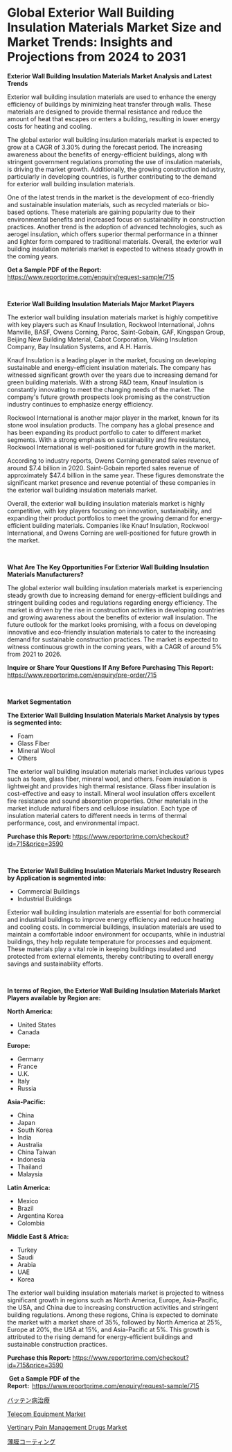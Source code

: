 <p><h1>Global Exterior Wall Building Insulation Materials Market Size and Market Trends: Insights and Projections from 2024 to 2031</h1></p><p><strong>Exterior Wall Building Insulation Materials Market Analysis and Latest Trends</strong></p>
<p><p>Exterior wall building insulation materials are used to enhance the energy efficiency of buildings by minimizing heat transfer through walls. These materials are designed to provide thermal resistance and reduce the amount of heat that escapes or enters a building, resulting in lower energy costs for heating and cooling.</p><p>The global exterior wall building insulation materials market is expected to grow at a CAGR of 3.30% during the forecast period. The increasing awareness about the benefits of energy-efficient buildings, along with stringent government regulations promoting the use of insulation materials, is driving the market growth. Additionally, the growing construction industry, particularly in developing countries, is further contributing to the demand for exterior wall building insulation materials.</p><p>One of the latest trends in the market is the development of eco-friendly and sustainable insulation materials, such as recycled materials or bio-based options. These materials are gaining popularity due to their environmental benefits and increased focus on sustainability in construction practices. Another trend is the adoption of advanced technologies, such as aerogel insulation, which offers superior thermal performance in a thinner and lighter form compared to traditional materials. Overall, the exterior wall building insulation materials market is expected to witness steady growth in the coming years.</p></p>
<p><strong>Get a Sample PDF of the Report:&nbsp;</strong> <a href="https://www.reportprime.com/enquiry/request-sample/715">https://www.reportprime.com/enquiry/request-sample/715</a></p>
<p>&nbsp;</p>
<p><strong>Exterior Wall Building Insulation Materials Major Market Players</strong></p>
<p><p>The exterior wall building insulation materials market is highly competitive with key players such as Knauf Insulation, Rockwool International, Johns Manville, BASF, Owens Corning, Paroc, Saint-Gobain, GAF, Kingspan Group, Beijing New Building Material, Cabot Corporation, Viking Insulation Company, Bay Insulation Systems, and A.H. Harris.</p><p>Knauf Insulation is a leading player in the market, focusing on developing sustainable and energy-efficient insulation materials. The company has witnessed significant growth over the years due to increasing demand for green building materials. With a strong R&D team, Knauf Insulation is constantly innovating to meet the changing needs of the market. The company's future growth prospects look promising as the construction industry continues to emphasize energy efficiency.</p><p>Rockwool International is another major player in the market, known for its stone wool insulation products. The company has a global presence and has been expanding its product portfolio to cater to different market segments. With a strong emphasis on sustainability and fire resistance, Rockwool International is well-positioned for future growth in the market.</p><p>According to industry reports, Owens Corning generated sales revenue of around $7.4 billion in 2020. Saint-Gobain reported sales revenue of approximately $47.4 billion in the same year. These figures demonstrate the significant market presence and revenue potential of these companies in the exterior wall building insulation materials market.</p><p>Overall, the exterior wall building insulation materials market is highly competitive, with key players focusing on innovation, sustainability, and expanding their product portfolios to meet the growing demand for energy-efficient building materials. Companies like Knauf Insulation, Rockwool International, and Owens Corning are well-positioned for future growth in the market.</p></p>
<p>&nbsp;</p>
<p><strong>What Are The Key Opportunities For Exterior Wall Building Insulation Materials Manufacturers?</strong></p>
<p><p>The global exterior wall building insulation materials market is experiencing steady growth due to increasing demand for energy-efficient buildings and stringent building codes and regulations regarding energy efficiency. The market is driven by the rise in construction activities in developing countries and growing awareness about the benefits of exterior wall insulation. The future outlook for the market looks promising, with a focus on developing innovative and eco-friendly insulation materials to cater to the increasing demand for sustainable construction practices. The market is expected to witness continuous growth in the coming years, with a CAGR of around 5% from 2021 to 2026.</p></p>
<p><strong>Inquire or Share Your Questions If Any Before Purchasing This Report:</strong> <a href="https://www.reportprime.com/enquiry/pre-order/715">https://www.reportprime.com/enquiry/pre-order/715</a></p>
<p>&nbsp;</p>
<p><strong>Market Segmentation</strong></p>
<p><strong>The Exterior Wall Building Insulation Materials Market Analysis by types is segmented into:</strong></p>
<p><ul><li>Foam</li><li>Glass Fiber</li><li>Mineral Wool</li><li>Others</li></ul></p>
<p><p>The exterior wall building insulation materials market includes various types such as foam, glass fiber, mineral wool, and others. Foam insulation is lightweight and provides high thermal resistance. Glass fiber insulation is cost-effective and easy to install. Mineral wool insulation offers excellent fire resistance and sound absorption properties. Other materials in the market include natural fibers and cellulose insulation. Each type of insulation material caters to different needs in terms of thermal performance, cost, and environmental impact.</p></p>
<p><strong>Purchase this Report:&nbsp;</strong><a href="https://www.reportprime.com/checkout?id=715&price=3590">https://www.reportprime.com/checkout?id=715&price=3590</a></p>
<p>&nbsp;</p>
<p><strong>The Exterior Wall Building Insulation Materials Market Industry Research by Application is segmented into:</strong></p>
<p><ul><li>Commercial Buildings</li><li>Industrial Buildings</li></ul></p>
<p><p>Exterior wall building insulation materials are essential for both commercial and industrial buildings to improve energy efficiency and reduce heating and cooling costs. In commercial buildings, insulation materials are used to maintain a comfortable indoor environment for occupants, while in industrial buildings, they help regulate temperature for processes and equipment. These materials play a vital role in keeping buildings insulated and protected from external elements, thereby contributing to overall energy savings and sustainability efforts.</p></p>
<p>&nbsp;</p>
<p><strong>In terms of Region, the Exterior Wall Building Insulation Materials Market Players available by Region are:</strong></p>
<p>
    <p> <strong> North America: </strong>
        <ul>
            <li>United States</li>
            <li>Canada</li>
        </ul>
        </p> 
    <p> <strong> Europe: </strong>
        <ul>
            <li>Germany</li>
            <li>France</li>
            <li>U.K.</li>
            <li>Italy</li>
            <li>Russia</li>
        </ul>
        </p> 
    <p> <strong> Asia-Pacific: </strong>
        <ul>
            <li>China</li>
            <li>Japan</li>
            <li>South Korea</li>
            <li>India</li>
            <li>Australia</li>
            <li>China Taiwan</li>
            <li>Indonesia</li>
            <li>Thailand</li>
            <li>Malaysia</li>
        </ul>
        </p> 
    <p> <strong> Latin America: </strong>
        <ul>
            <li>Mexico</li>
            <li>Brazil</li>
            <li>Argentina Korea</li>
            <li>Colombia</li>
        </ul>
        </p> 
    <p> <strong> Middle East & Africa: </strong>
        <ul>
            <li>Turkey</li>
            <li>Saudi</li>
            <li>Arabia</li>
            <li>UAE</li>
            <li>Korea</li>
        </ul>
    </p>
    </p>
<p><p>The exterior wall building insulation materials market is projected to witness significant growth in regions such as North America, Europe, Asia-Pacific, the USA, and China due to increasing construction activities and stringent building regulations. Among these regions, China is expected to dominate the market with a market share of 35%, followed by North America at 25%, Europe at 20%, the USA at 15%, and Asia-Pacific at 5%. This growth is attributed to the rising demand for energy-efficient buildings and sustainable construction practices.</p></p>
<p><strong>Purchase this Report: </strong><a href="https://www.reportprime.com/checkout?id=715&price=3590">https://www.reportprime.com/checkout?id=715&price=3590</a></p>
<p>&nbsp;<strong>Get a Sample PDF of the Report:&nbsp;&nbsp;</strong><a href="https://www.reportprime.com/enquiry/request-sample/715">https://www.reportprime.com/enquiry/request-sample/715</a></p>
<p><strong></strong></p>
<p><p><a href="https://medium.com/@valeridd446677/%E3%83%90%E3%83%83%E3%83%86%E3%83%B3%E7%97%85%E6%B2%BB%E7%99%82%E5%B8%82%E5%A0%B4%E3%81%AE%E5%B8%82%E5%A0%B4%E8%A6%8F%E6%A8%A1%E3%81%A8%E5%B8%82%E5%A0%B4%E5%8B%95%E5%90%91-%E5%AE%8C%E5%85%A8%E3%81%AA%E6%A5%AD%E7%95%8C%E6%A6%82%E8%A6%81-2024%E5%B9%B4%E3%81%8B%E3%82%892031%E5%B9%B4%E3%81%BE%E3%81%A7-f528bbf32530">バッテン病治療</a></p><p><a href="https://view.publitas.com/reportprime-1/telecom-equipment-market-size-evaluating-its-market-trends-growth-and-projections-2024-2031/">Telecom Equipment Market</a></p><p><a href="https://meowing-lemming-dd3.notion.site/Vertinary-Pain-Management-Drugs-Market-Research-Report-Provides-Critical-Insights-that-can-help-Shap-6f76379c89ad4609905f20c6f665b955">Vertinary Pain Management Drugs Market</a></p><p><a href="https://medium.com/@attyourniture/%E8%96%84%E8%86%9C%E3%82%B3%E3%83%BC%E3%83%86%E3%82%A3%E3%83%B3%E3%82%B0%E5%B8%82%E5%A0%B4%E3%81%AE%E6%B4%9E%E5%AF%9F-%E5%B8%82%E5%A0%B4%E5%8B%95%E5%90%91-%E6%88%90%E9%95%B7-2024%E5%B9%B4%E3%81%8B%E3%82%892031%E5%B9%B4%E3%81%BE%E3%81%A7%E3%81%AE%E4%BA%88%E6%B8%AC-6a3b0ff7ae32">薄膜コーティング</a></p></p>